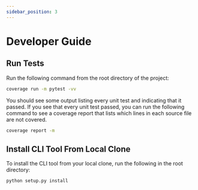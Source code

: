 ```yaml
---
sidebar_position: 3
---
```


# Developer Guide

## Run Tests 

Run the following command from the root directory of the project:

```sh
coverage run -m pytest -vv
```

You should see some output listing every unit test and indicating that it passed. If you see that every unit test passed, you can run the following command to see a coverage report that lists which lines in each source file are not covered.

```sh
coverage report -m
```

## Install CLI Tool From Local Clone

To install the CLI tool from your local clone, run the following in the root directory:

```sh
python setup.py install
```
